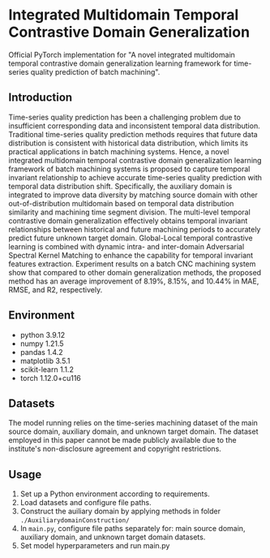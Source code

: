 # Integrated Multidomain Temporal Contrastive Domain Generalization

Official PyTorch implementation for "A novel integrated multidomain temporal contrastive domain generalization learning framework for time-series quality prediction of batch machining". 

## Introduction
Time-series quality prediction has been a challenging problem due to insufficient corresponding data and inconsistent temporal data distribution. Traditional time-series quality prediction methods requires that future data distribution is consistent with historical data distribution, which limits its practical applications in batch machining systems. Hence, a novel integrated multidomain temporal contrastive domain generalization learning framework of batch machining systems is proposed to capture temporal invariant relationship to achieve accurate time-series quality prediction with temporal data distribution shift. Specifically, the auxiliary domain is integrated to improve data diversity by matching source domain with other out-of-distribution multidomain based on temporal data distribution similarity and machining time segment division. The multi-level temporal contrastive domain generalization effectively obtains temporal invariant relationships between historical and future machining periods to accurately predict future unknown target domain. Global-Local temporal contrastive learning is combined with dynamic intra- and inter-domain Adversarial Spectral Kernel Matching to enhance the capability for temporal invariant features extraction. Experiment results on a batch CNC machining system show that compared to other domain generalization methods, the proposed method has an average improvement of 8.19%, 8.15%, and 10.44% in MAE, RMSE, and R2, respectively.

## Environment
- python 3.9.12
- numpy 1.21.5
- pandas 1.4.2
- matplotlib 3.5.1
- scikit-learn 1.1.2
- torch 1.12.0+cu116

## Datasets
The model running relies on the time-series machining dataset of the main source domain, auxiliary domain, and unknown target domain. The dataset employed in this paper cannot be made publicly available due to the institute's non-disclosure agreement and copyright restrictions.

## Usage
1. Set up a Python environment according to requirements.
2. Load datasets and configure file paths.
3. Construct the auiliary domain by applying methods in folder `./AuxiliarydomainConstruction/`
4. In `main.py`, configure file paths separately for: main source domain, auxiliary domain, and unknown target domain datasets.
5. Set model hyperparameters and run main.py


<!--
**IMTCDG/IMTCDG** is a ✨ _special_ ✨ repository because its `README.md` (this file) appears on your GitHub profile.

Here are some ideas to get you started:

- 🔭 I’m currently working on ...
- 🌱 I’m currently learning ...
- 👯 I’m looking to collaborate on ...
- 🤔 I’m looking for help with ...
- 💬 Ask me about ...
- 📫 How to reach me: ...
- 😄 Pronouns: ...
- ⚡ Fun fact: ...
-->
